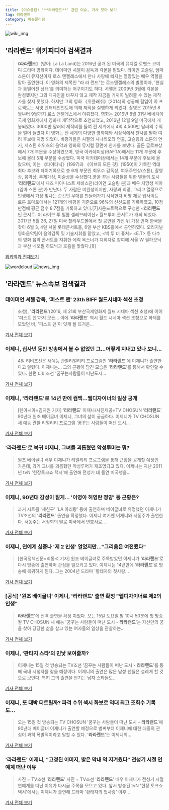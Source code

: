 ```yaml
---
title: (이슈클립) '**라라랜드**' 관련 이슈, 기사 모아 보기
tag: 라라랜드
category: 이슈클리핑
---
```

![wiki_img](https://user-images.githubusercontent.com/42597476/44503234-41136a80-a6d0-11e8-9071-6fc6418eafe4.png)
## **'**라라랜드**'** 위키피디아 검색결과
>《**라라랜드**》(영어: La La Land)는 2016년 공개 된 미국의 뮤지컬 로맨스 코미디 드라마 영화이다. 데이미언 셔젤이 감독과 각본을 맡았다. 라이언 고슬링, 엠마 스톤이 뮤지션이자 로스 앤젤레스에서 만나 사랑에 빠지는 열망있는 배우 역할을 맡아 출연한다. 이 영화의 제목인 "라 라 랜드"는 로스앤젤레스의 별명이자, '현실과 동떨어진 상태'를 의미하는 어구이기도 하다. 셔젤은 2009년 3월에 각본을 완성했지만 그의 디자인을 바꾸지 않고 제작 자금을 기꺼이 빌려줄 수 있는 제작사를 찾지 못했다. 하지만 그의 영화 《위플래쉬》(2014)의 성공에 힘입어 이 프로젝트는 서밋 엔터테인먼트에 의해 제작을 실행하게 되었다. 촬영은 2015년 8월부터 9월까지 로스 앤젤레스에서 이뤄졌다. 영화는 2016년 8월 31일 베네치아 국제 영화제에서 영화제 개막작으로 초연되었고, 2016년 12월 9일 미국에서 개봉되었다. 3000만 달러의 제작비를 들여 전 세계에서 4억 4,500만 달러의 수익을 벌어 들였다.이 영화는 전 세계의 다양한 영화제와 시상식에서 찬사를 받아 여러 후보에 지명 되었다. 비평가들은 셔젤의 시나리오와 연출, 고슬링과 스톤의 연기, 저스틴 허위츠의 음악과 영화의 뮤지컬 장면에 찬사를 보냈다. 골든 글로브상에서 7개 부문을 수상하였으며, 영국 아카데미상(BAFTA)에서는 11개 부문에 후보에 올라 5개 부문을 수상했다. 미국 아카데미상에서는 14개 부문에 후보에 올랐으며, 이는 《타이타닉》(1997)과 《이브의 모든 것》(1950)이 기록한 역대 최다 후보와 타이기록으로 총 6개 부문인 최우수 감독상, 여우주연상(스톤), 촬영상, 음악상, 주제가상, 미술상을 수상했다.꿈을 꾸는 사람들을 위한 별들의 도시 ‘**라라랜드**’에서 재즈 피아니스트 세바스찬(라이언 고슬링 분)과 배우 지망생 미아(엠마 스톤 분)가 만난다. 두 사람은 미완성이지만, 사랑과 희망, 그리고 열정으로 인생에서 가장 빛나는 순간인 무대를 만들어가기 시작한다.비평 제공 웹사이트 로튼 토마토에서는 121개의 비평을 기준으로 96%의 신선도를 기록하였고, 10점 만점에 평균 점수 8.7점을 기록하고 있다.[7]사운드트랙으로 구성한 <**라라랜드** 인 콘서트: 어 라이브 투 필름 셀레브레이션> 월드투어 콘서트가 개최 되었다. 2017년 5월 26, 27일 미국 할리우드볼에서 첫 공연을 가진 뒤 가장 먼저 한국을 찾아 6월 3, 4일 서울 롯데콘서트홀, 6일 부산 KBS홀에서 공연하였다. 오리지널 영화음악팀이 음악감독 및 기술지휘를 맡았고, <백 투 더 퓨처> <E.T> 등 다수의 영화 음악 콘서트를 지휘한 에릭 옥스너가 지휘자로 참여해 서울 W 필하모닉과 부산 네오필 하모닉과 호흡을 맞췄다.[8]

<a href="https://ko.wikipedia.org/wiki/라라랜드" target="_blank">위키백과 전체보기</a>

![wordcloud](https://s3.ap-northeast-2.amazonaws.com/lyrics101-wordcloud/2018-09-04-1536045322.png)
![news_img](https://user-images.githubusercontent.com/42597476/44507050-1206f400-a6e4-11e8-8d98-7ffbfebb353f.png)
## **'**라라랜드**'** 뉴스속보 검색결과
### 데이미언 셔젤 감독, '퍼스트 맨' 23th BIFF 월드시네마 섹션 초청

>초청), '**라라랜드**'(2016, 제 21회 부산국제영화제 월드 시네마 섹션 초청)에 이어 '퍼스트 맨'까지 모든... 이에 '**라라랜드**' 역시 월드 시네마 섹션 초청으로 화제를 모았던 바, '퍼스트 맨'이 잇게 될 뜨거운...

<a href="http://biz.heraldcorp.com/view.php?ud=201809041556075186970_1" target="_blank">기사 전체 보기</a>

### 이제니, 십사년 동안 방송에서 볼 수 없었던 그...어떻게 지내고 있나 보니...

>4일 티비조선은 새예능 관찰리얼리티 프로그램인 '**라라랜드**'에 이제니가 출연한다고 알렸다.   이제니는... 그의 근황이 담긴 모습은 '**라라랜드**'를 통해서 확인할 수 있다.   한편 티비조선 '꿈꾸는사람들이 떠난도시...

<a href="http://www.daejeontoday.com/news/articleView.html?idxno=511652" target="_blank">기사 전체 보기</a>

### 이제니, '**라라랜드**'로 14년 만에 컴백...웹디자이너의 일상 공개

>[텐아시아=김지원 기자] ‘**라라랜드**’ 이제니/사진제공=TV CHOSUN ‘**라라랜드**’ 90년대 원조 베이글녀 이제니, 그녀의 삶이 궁금하다. 이제니가 TV CHOSUN 새 예능 관찰 리얼리티 프로그램 ‘꿈꾸는 사람들이 떠난 도시...

<a href="http://www.tenasia.co.kr/archives/1561541" target="_blank">기사 전체 보기</a>

### '**라라랜드**'로 복귀 이제니, 그녀를 괴롭혔던 악성루머는 뭐?

>원조 베이글녀 배우 이제니가 리얼리티 프로그램을 통해 근황을 공개할 예정인 가운데, 과거 그녀를 괴롭혔던 악성루머가 재조명되고 있다. 이제니는 지난 2011년 tvN '현장토크쇼 택시'에 출연해 전성기 대 돌연 미국행을...

<a href="http://news20.busan.com/controller/newsController.jsp?newsId=20180904000106" target="_blank">기사 전체 보기</a>

### 이제니, 90년대 감성이 짙게... '이영아 허영란 정양' 등 근황은?

>과거 시트콤 '세친구' 'LA 아리랑' 등에 출연하며 베이글녀로 유명했던 이제니가 TV조선의 '**라라랜드**' 출연을 확정했다. 이제니 여기엔 이제니와 서동주가 출연한다. 서동주는 서정희의 딸로 미국에서 변호사로...

<a href="http://www.ccdn.co.kr/news/articleView.html?idxno=538340" target="_blank">기사 전체 보기</a>

### 이제니, 연예계 싫증나 '제 2 인생' 열었지만..."그리움은 여전했다"

>[한국정책신문=최동석 기자] 원조 베이글녀로 주목받았던 이제니가 '**라라랜드**'로 다시 방송에 출연하며 관심을 일으키고 있다. 이제니는 14년만에 '**라라랜드**'로 방송에 복귀하게 된다. 그는 2004년 드라마 '황태자의 첫사랑...

<a href="http://www.kpinews.co.kr/news/articleView.html?idxno=80518" target="_blank">기사 전체 보기</a>

### [공식] '원조 베이글녀' 이제니, '**라라랜드**' 출연 확정 "웹디자이너로 제2의 인생"

>**라라랜드**'에 전격 출연을 확정 지었다. 오는 15일 토요일 밤 10시 50분에 첫 방송될 TV CHOSUN 새 예능 '꿈꾸는 사람들이 떠난 도시 - **라라랜드**'는 자신만의 꿈을 찾아 당당한 삶을 살고 있는 여자들의 일상을 관찰하는...

<a href="http://sports.chosun.com/news/ntype.htm?id=201809050100030150002216&servicedate=20180904" target="_blank">기사 전체 보기</a>

### 이제니, ‘판타지 스타’의 민낯 보여줄까?

>이제니는 15일 첫 방송되는 TV조선 ‘꿈꾸는 사람들이 떠난 도시 - **라라랜드**'를 통해 국내 시청자를 찾을 예정이다. 이제니의 출연은 많은 남성 팬들은 설레게 할 것으로 보인다. 특히 그의 출연을 반기는 남자 스타들도...

<a href="http://www.dailian.co.kr/news/view/737176/?sc=naver" target="_blank">기사 전체 보기</a>

### 이제니, 또 대박 터트릴까? 파격 수위 섹시 화보로 역대 최고 조회수 기록도…

>오는 15일 첫 방송되는 TV CHOSUN '꿈꾸는 사람들이 떠난 도시 – **라라랜드**'에 90년대 베이글녀 이제니가 출연할 예정으로 벌써부터 이제니에 대한 대중의 관심이 과히 폭발적이라고 말할 수 있다. '**라라랜드**'는 이제니의...

<a href="http://www.gnmaeil.com/news/articleView.html?idxno=381735" target="_blank">기사 전체 보기</a>

### '**라라랜드**' 이제니, "고정된 이미지, 밝은 막내 역 지겨웠다" 전성기 시절 연예계 떠난 이유

>사진 = TV조선 '**라라랜드**' 사진 = TV조선 '**라라랜드**' 배우 이제니가 전성기 시절 연예계를 떠난 이유가 다시금 주목을 모으고 있다. 앞서 방송된 tvN '현장 토크쇼 택시'에서는 이제니가 출연해 드라마 '황태자의 첫사랑' 이후...

<a href="http://www.sjbnews.com/news/articleView.html?idxno=617274" target="_blank">기사 전체 보기</a>


